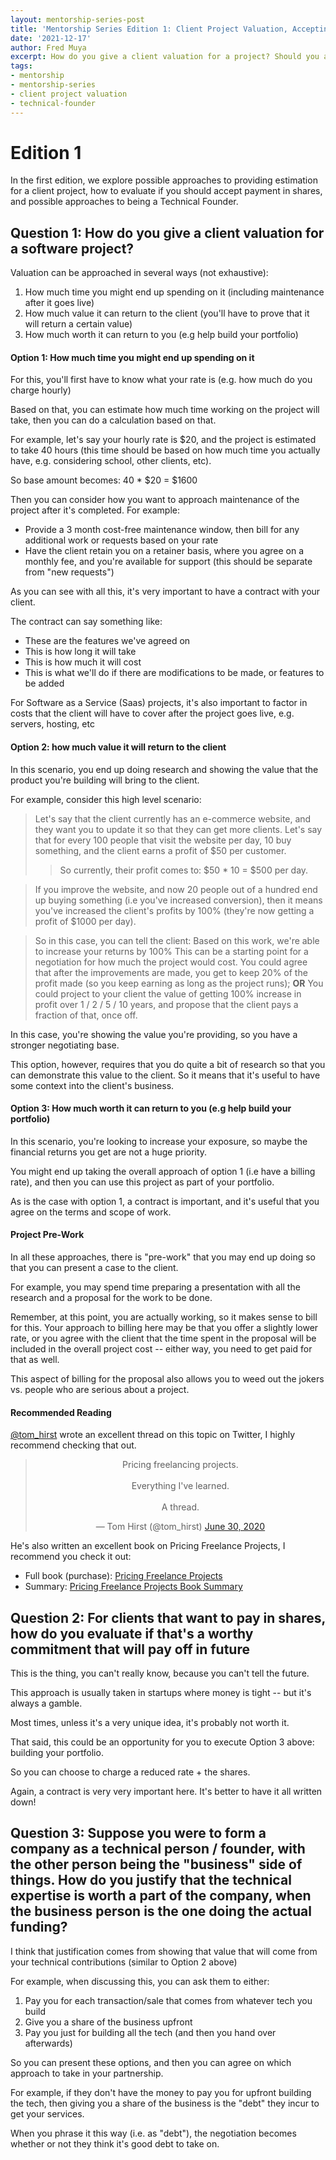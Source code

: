```yaml
---
layout: mentorship-series-post
title: 'Mentorship Series Edition 1: Client Project Valuation, Accepting Shares for Work, Being a Technical Founder'
date: '2021-12-17'
author: Fred Muya
excerpt: How do you give a client valuation for a project? Should you accept shares for working at a company?
tags:
- mentorship
- mentorship-series
- client project valuation
- technical-founder
---
```




# Edition 1

In the first edition, we explore possible approaches to providing estimation for a client project, how to evaluate if you should accept payment in shares, and possible approaches to being a Technical Founder.

## Question 1: How do you give a client valuation for a software project?

Valuation can be approached in several ways (not exhaustive):

1. How much time you might end up spending on it (including maintenance after it goes live)
2. How much value it can return to the client (you'll have to prove that it will return a certain value)
3. How much worth it can return to you (e.g help build your portfolio)

#### Option 1: How much time you might end up spending on it

For this, you'll first have to know what your rate is (e.g. how much do you charge hourly)

Based on that, you can estimate how much time working on the project will take, then you can do a calculation based on that.

For example, let's say your hourly rate is $20, and the project is estimated to take 40 hours (this time should be based on how much time you actually have, e.g. considering school, other clients, etc).

So base amount becomes: 40 * $20 = $1600

Then you can consider how you want to approach maintenance of the project after it's completed. For example:
- Provide a 3 month cost-free maintenance window, then bill for any additional work or requests based on your rate
- Have the client retain you on a retainer basis, where you agree on a monthly fee, and you're available for support (this should be separate from "new requests")

As you can see with all this, it's very important to have a contract with your client. 

The contract can say something like:
- These are the features we've agreed on
- This is how long it will take
- This is how much it will cost
- This is what we'll do if there are modifications to be made, or features to be added

For Software as a Service (Saas) projects, it's also important to factor in costs that the client will have to cover after the project goes live, e.g. servers, hosting, etc

#### Option 2: how much value it will return to the client

In this scenario, you end up doing research and showing the value that the product you're building will bring to the client.

For example, consider this high level scenario:

> Let's say that the client currently has an e-commerce website, and they want you to update it so that they can get more clients.
> Let's say that for every 100 people that visit the website per day, 10 buy something, and the client earns a profit of $50 per customer.
>> So currently, their profit comes to: $50 * 10 = $500 per day.

> If you improve the website, and now 20 people out of a hundred end up buying something (i.e you've increased conversion), then it means you've increased the client's profits by 100% (they're now getting a profit of $1000 per day).

> So in this case, you can tell the client: Based on this work, we're able to increase your returns by 100%
> This can be a starting point for a negotiation for how much the project would cost. 
> You could agree that after the improvements are made, you get to keep 20% of the profit made (so you keep earning as long as the project runs); **OR** 
> You could project to your client the value of getting 100% increase in profit over 1 / 2 / 5 / 10 years, and propose that the client pays a fraction of that, once off.

In this case, you're showing the value you're providing, so you have a stronger negotiating base.

This option, however, requires that you do quite a bit of research so that you can demonstrate this value to the client. So it means that it's useful to have some context into the client's business.

#### Option 3: How much worth it can return to you (e.g help build your portfolio)

In this scenario, you're looking to increase your exposure, so maybe the financial returns you get are not a huge priority.

You might end up taking the overall approach of option 1 (i.e have a billing rate), and then you can use this project as part of your portfolio.

As is the case with option 1, a contract is important, and it's useful that you agree on the terms and scope of work.

#### Project Pre-Work
In all these approaches, there is "pre-work" that you may end up doing so that you can present a case to the client. 

For example, you may spend time preparing a presentation with all the research and a proposal for the work to be done.

Remember, at this point, you are actually working, so it makes sense to bill for this. Your approach to billing here may be that you offer a slightly lower rate, or you agree with the client that the time spent in the proposal will be included in the overall project cost -- either way, you need to get paid for that as well.

This aspect of billing for the proposal also allows you to weed out the jokers vs. people who are serious about a project.

#### Recommended Reading
[@tom_hirst](https://twitter.com/tom_hirst) wrote an excellent thread on this topic on Twitter, I highly recommend checking that out.

<div class="jekyll-twitter-plugin"><blockquote class="twitter-tweet" align="center" data-dnt="true" data-theme="dark"><p lang="en" dir="ltr">Pricing freelancing projects. <br /><br />Everything I&#39;ve learned.<br /><br />A thread.</p>&mdash; Tom Hirst (@tom_hirst) <a href="https://twitter.com/tom_hirst/status/1277933730078785537?ref_src=twsrc%5Etfw">June 30, 2020</a></blockquote>
<script async="" src="https://platform.twitter.com/widgets.js" charset="utf-8"></script>
</div>

He's also written an excellent book on Pricing Freelance Projects, I recommend you check it out:

- Full book (purchase): [Pricing Freelance Projects](https://tom-hirst.gumroad.com/l/pcUlz)
- Summary: [Pricing Freelance Projects Book Summary](https://www.tomhirst.com/pricing-freelance-projects/)


## Question 2: For clients that want to pay in shares, how do you evaluate if that's a worthy commitment that will pay off in future

This is the thing, you can't really know, because you can't tell the future.

This approach is usually taken in startups where money is tight -- but it's always a gamble.

Most times, unless it's a very unique idea, it's probably not worth it.

That said, this could be an opportunity for you to execute Option 3 above: building your portfolio. 

So you can choose to charge a reduced rate + the shares.

Again, a contract is very very important here. It's better to have it all written down!


## Question 3: Suppose you were to form a company as a technical person / founder, with the other person being the "business" side of things. How do you justify that the technical expertise is worth a part of the company, when the business person is the one doing the actual funding?

I think that justification comes from showing that value that will come from your technical contributions (similar to Option 2 above)

For example, when discussing this, you can ask them to either:

1. Pay you for each transaction/sale that comes from whatever tech you build
2. Give you a share of the business upfront
3. Pay you just for building all the tech (and then you hand over afterwards)

So you can present these options, and then you can agree on which approach to take in your partnership.

For example, if they don't have the money to pay you for upfront building the tech, then giving you a share of the business is the "debt" they incur to get your services. 


When you phrase it this way (i.e. as "debt"), the negotiation becomes whether or not they think it's good debt to take on.
